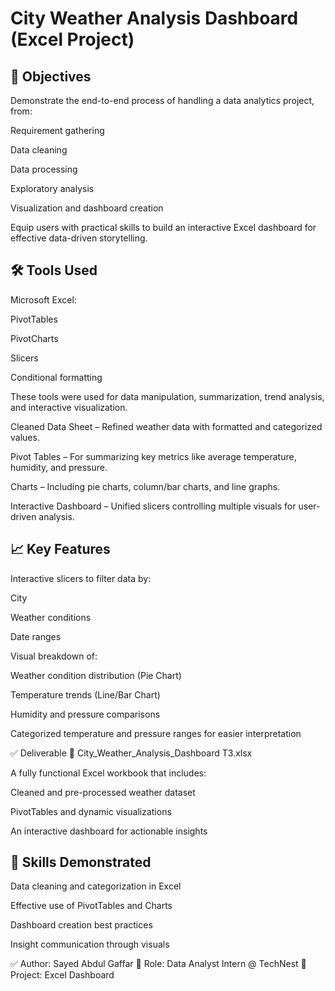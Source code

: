 
# City Weather Analysis Dashboard (Excel Project)
## 📌 Objectives
Demonstrate the end-to-end process of handling a data analytics project, from:

Requirement gathering

Data cleaning

Data processing

Exploratory analysis

Visualization and dashboard creation

Equip users with practical skills to build an interactive Excel dashboard for effective data-driven storytelling.

## 🛠 Tools Used
Microsoft Excel:

PivotTables

PivotCharts

Slicers

Conditional formatting

These tools were used for data manipulation, summarization, trend analysis, and interactive visualization.

Cleaned Data Sheet – Refined weather data with formatted and categorized values.

Pivot Tables – For summarizing key metrics like average temperature, humidity, and pressure.

Charts – Including pie charts, column/bar charts, and line graphs.

Interactive Dashboard – Unified slicers controlling multiple visuals for user-driven analysis.

## 📈 Key Features
Interactive slicers to filter data by:

City

Weather conditions

Date ranges

Visual breakdown of:

Weather condition distribution (Pie Chart)

Temperature trends (Line/Bar Chart)

Humidity and pressure comparisons

Categorized temperature and pressure ranges for easier interpretation

✅ Deliverable
📁 City_Weather_Analysis_Dashboard T3.xlsx

A fully functional Excel workbook that includes:

Cleaned and pre-processed weather dataset

PivotTables and dynamic visualizations

An interactive dashboard for actionable insights

## 🧠 Skills Demonstrated
Data cleaning and categorization in Excel

Effective use of PivotTables and Charts

Dashboard creation best practices

Insight communication through visuals

✅ Author: Sayed Abdul Gaffar 🎯 Role: Data Analyst Intern @ TechNest 📅 Project: Excel Dashboard
